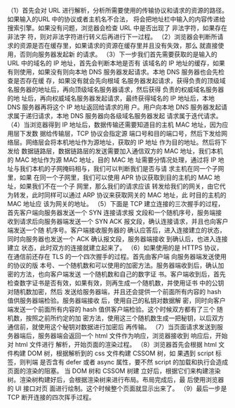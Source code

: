 （1）首先会对 URL 进行解析，分析所需要使用的传输协议和请求的资源的路径。如果输入的URL 中的协议或者主机名不合法， 将会把地址栏中输入的内容传递给搜索引擎。如果没有问题，浏览器会检查 URL 中是否出现了 非法字符，如果存在非法字 符，则对非法字符进行转义后再进行下一过程。 
（2）浏览器会判断所请求的资源是否在缓存里，如果请求的资源在缓存里并且没有失效，那么 就直接使用，否则向服务器发起新 的请求。 
（3）下一步我们首先需要获取的是输入的 URL 中的域名的 IP 地址，首先会判断本地是否有 该域名的 IP 地址的缓存，如果 有则使用，如果没有则向本地 DNS 服务器发起请求。本地 DNS 服务器也会先检查是否存在缓 存，如果没有就会先向根域 名服务器发起请求，获得负责的顶级域名服务器的地址后，再向顶级域名服务器请求，然后获得 负责的权威域名服务器的地 址后，再向权威域名服务器发起请求，最终获得域名的 IP 地址后，本地 DNS 服务器再将这个 IP 地址返回给请求的用 户。用户向本地 DNS 服务器发起请求属于递归请求，本地 DNS 服务器向各级域名服务器发起 请求属于迭代请求。 
（4）当浏览器得到 IP 地址后，数据传输还需要知道目的主机 MAC 地址，因为应用层下发数 据给传输层，TCP 协议会指定源
端口号和目的端口号，然后下发给网络层。网络层会将本机地址作为源地址，获取的 IP 地址 作为目的地址。然后将下发给 数据链路层，数据链路层的发送需要加入通信双方的 MAC 地址，我们本机的 MAC 地址作为源 MAC 地址，目的 MAC 地 址需要分情况处理，通过将 IP 地址与我们本机的子网掩码相与，我们可以判断我们是否与请 求主机在同一个子网里，如果 在同一个子网里，我们可以使用 APR 协议获取到目的主机的 MAC 地址，如果我们不在一个子 网里，那么我们的请求应该 转发给我们的网关，由它代为转发，此时同样可以通过 ARP 协议来获取网关的 MAC 地址，此 时目的主机的 MAC 地址应 该为网关的地址。 
（5）下面是 TCP 建立连接的三次握手的过程，首先客户端向服务器发送一个 SYN 连接请求报 文段和一个随机序号，服务端接 收到请求后向服务器端发送一个 SYN ACK 报文段，确认连接请求，并且也向客户端发送一个随 机序号。客户端接收服务器的 确认应答后，进入连接建立的状态，同时向服务器也发送一个 ACK 确认报文段，服务器端接收 到确认后，也进入连接建立 状态，此时双方的连接就建立起来了。 
（6）如果使用的是 HTTPS 协议，在通信前还存在 TLS 的一个四次握手的过程。首先由客户端 向服务器端发送使用的协议的版 本号、一个随机数和可以使用的加密方法。服务器端收到后，确认加密的方法，也向客户端发送 一个随机数和自己的数字证 书。客户端收到后，首先检查数字证书是否有效，如果有效，则再生成一个随机数，并使用证书 中的公钥对随机数加密，然后 发送给服务器端，并且还会提供一个前面所有内容的 hash 值供服务器端检验。服务器端接收 后，使用自己的私钥对数据解 密，同时向客户端发送一个前面所有内容的 hash 值供客户端检验。这个时候双方都有了三个 随机数，按照之前所约定的加
密方法，使用这三个随机数生成一把秘钥，以后双方通信前，就使用这个秘钥对数据进行加密后 再传输。
（7）当页面请求发送到服务器端后，服务器端会返回一个 html 文件作为响应，浏览器接收到 响应后，开始对 html 文件进行 解析，开始页面的渲染过程。 
（8）浏览器首先会根据 html 文件构建 DOM 树，根据解析到的 css 文件构建 CSSOM 树，如 果遇到 script 标签，则判端 是否含有 defer 或者 async 属性，要不然 script 的加载和执行会造成页面的渲染的阻塞。 当 DOM 树和 CSSOM 树建 立好后，根据它们来构建渲染树。渲染树构建好后，会根据渲染树来进行布局。布局完成后，最 后使用浏览器的 UI 接口对页 面进行绘制。这个时候整个页面就显示出来了。
（9）最后一步是 TCP 断开连接的四次挥手过程。